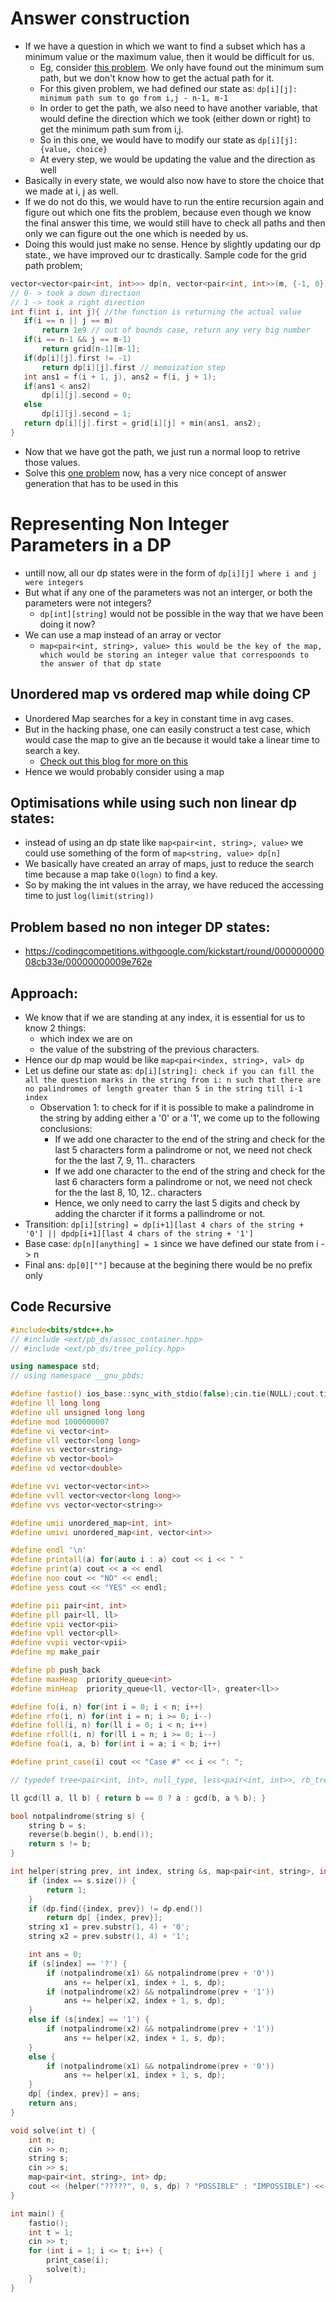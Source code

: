 # Answer construction
- If we have a question in which we want to find a subset which has a minimum value or the maximum value, then it would be difficult for us. 
	- Eg, consider [this problem](https://leetcode.com/problems/minimum-path-sum/). We only have found out the minimum sum path, but we don't know how to get the actual path for it. 
	- For this given problem, we had defined our state as: `dp[i][j]: minimum path sum to go from i,j - n-1, m-1`
	- In order to get the path, we also need to have another variable, that would define the direction which we took (either down or right) to get the minimum path sum from i,j. 
	- So in this one, we would have to modify our state as `dp[i][j]: {value, choice}`
	- At every step, we would be updating the value and the direction as well
- Basically in every state, we would also now have to store the choice that we made at i, j as well. 
- If we do not do this, we would have to run the entire recursion again and figure out which one fits the problem, because even though we know the final answer this time, we would still have to check all paths and then only we can figure out the one which is needed by us.
- Doing this would just make no sense. Hence by slightly updating our dp state., we have improved our tc drastically.
 Sample code for the grid path problem; 
 ```cpp
 vector<vector<pair<int, int>>> dp(n, vector<pair<int, int>>(m, {-1, 0}))
// 0- > took a down direction
// 1 -> took a right direction
int f(int i, int j){ //the function is returning the actual value
	if(i == n || j == m)
		return 1e9 // out of bounds case, return any very big number
	if(i == n-1 && j == m-1)
		return grid[n-1][m-1];
	if(dp[i][j].first != -1)
		return dp[i][j].first // memoization step
	int ans1 = f(i + 1, j), ans2 = f(i, j + 1);
	if(ans1 < ans2)
		dp[i][j].second = 0;
	else
		dp[i][j].second = 1;
	return dp[i][j].first = grid[i][j] + min(ans1, ans2);
}
```
- Now that we have got the path, we just run a normal loop to retrive those values.
- Solve this [one problem](https://codeforces.com/contest/1151/problem/B) now, has a very nice concept of answer generation that has to be used in this

#  Representing Non Integer Parameters in a DP
- untill now, all our dp states were in the form of `dp[i][j] where i and j were integers`
- But what if any one of the parameters was not an interger, or both the parameters were not integers?
	- `dp[int][string]` would not be possible in the way that we have been doing it now?
- We can use a map instead of an array or vector
	- `map<pair<int, string>, value> this would be the key of the map, which would be storing an integer value that correspoonds to the answer of that dp state`

## Unordered map vs ordered map while doing CP
- Unordered Map searches for a key in constant time in avg cases. 
- But in the hacking phase, one can easily construct a test case, which would case the map to give an tle because it would take a linear time to search a key. 
	- [Check out this blog for more on this](https://codeforces.com/blog/entry/62393)
- Hence we would probably consider using a map

## Optimisations while using such non linear dp states: 
- instead of using an dp state like `map<pair<int, string>, value>` we could use something of the form of `map<string, value> dp[n]` 
- We basically have created an array of maps, just to reduce the search time because a map take `O(logn)` to find a key.
- So by making the int values in the array, we have reduced the accessing time to just `log(limit(string))`
## Problem based no non integer DP states:
 - https://codingcompetitions.withgoogle.com/kickstart/round/00000000008cb33e/00000000009e762e

## Approach:
- We know that if we are standing at any index, it is essential for us to know 2 things: 
	- which index we are on
	- the value of the substring of the previous characters. 
- Hence our dp map would be like `map<pair<index, string>, val> dp`
- Let us define our state as: `dp[i][string]: check if you can fill the all the question marks in the string from i: n such that there are no palindromes of length greater than 5 in the string till i-1 index`
	- Observation 1: to check for if it is possible to make a palindrome in the string by adding either a '0' or a '1', we come up to the following conclusions: 
		- If we add one character to the end of the string and check for the last 5 characters form a palindrome or not, we need not check for the the last 7, 9, 11.. characters
		- If we add one character to the end of the string and check for the last 6 characters form a palindrome or not, we need not check for the the last 8, 10, 12.. characters
		- Hence, we only need to carry the last 5 digits and check by adding the charcter if it forms a pallindrome or not. 
- Transition: `dp[i][string] = dp[i+1][last 4 chars of the string + '0'] || dpdp[i+1][last 4 chars of the string + '1']`
- Base case: `dp[n][anything] = 1` since we have defined our state from i -> n
- Final ans: `dp[0][""]` because at the begining there would be no prefix only

## Code Recursive
```cpp
#include<bits/stdc++.h>
// #include <ext/pb_ds/assoc_container.hpp>
// #include <ext/pb_ds/tree_policy.hpp>

using namespace std;
// using namespace __gnu_pbds;

#define fastio() ios_base::sync_with_stdio(false);cin.tie(NULL);cout.tie(NULL)
#define ll long long
#define ull unsigned long long
#define mod 1000000007
#define vi vector<int>
#define vll vector<long long>
#define vs vector<string>
#define vb vector<bool>
#define vd vector<double>

#define vvi vector<vector<int>>
#define vvll vector<vector<long long>>
#define vvs vector<vector<string>>

#define umii unordered_map<int, int>
#define umivi unordered_map<int, vector<int>>

#define endl '\n'
#define printall(a) for(auto i : a) cout << i << " "
#define print(a) cout << a << endl
#define noo cout << "NO" << endl;
#define yess cout << "YES" << endl;

#define pii pair<int, int>
#define pll pair<ll, ll>
#define vpii vector<pii>
#define vpll vector<pll>
#define vvpii vector<vpii>
#define mp make_pair

#define pb push_back
#define maxHeap  priority_queue<int>
#define minHeap  priority_queue<ll, vector<ll>, greater<ll>>

#define fo(i, n) for(int i = 0; i < n; i++)
#define rfo(i, n) for(int i = n; i >= 0; i--)
#define foll(i, n) for(ll i = 0; i < n; i++)
#define rfoll(i, n) for(ll i = n; i >= 0; i--)
#define foa(i, a, b) for(int i = a; i < b; i++)

#define print_case(i) cout << "Case #" << i << ": ";

// typedef tree<pair<int, int>, null_type, less<pair<int, int>>, rb_tree_tag, tree_order_statistics_node_update> pbds;

ll gcd(ll a, ll b) { return b == 0 ? a : gcd(b, a % b); }

bool notpalindrome(string s) {
	string b = s;
	reverse(b.begin(), b.end());
	return s != b;
}

int helper(string prev, int index, string &s, map<pair<int, string>, int> &dp) {
	if (index == s.size()) {
		return 1;
	}
	if (dp.find({index, prev}) != dp.end())
		return dp[ {index, prev}];
	string x1 = prev.substr(1, 4) + '0';
	string x2 = prev.substr(1, 4) + '1';

	int ans = 0;
	if (s[index] == '?') {
		if (notpalindrome(x1) && notpalindrome(prev + '0'))
			ans += helper(x1, index + 1, s, dp);
		if (notpalindrome(x2) && notpalindrome(prev + '1'))
			ans += helper(x2, index + 1, s, dp);
	}
	else if (s[index] == '1') {
		if (notpalindrome(x2) && notpalindrome(prev + '1'))
			ans += helper(x2, index + 1, s, dp);
	}
	else {
		if (notpalindrome(x1) && notpalindrome(prev + '0'))
			ans += helper(x1, index + 1, s, dp);
	}
	dp[ {index, prev}] = ans;
	return ans;
}

void solve(int t) {
	int n;
	cin >> n;
	string s;
	cin >> s;
	map<pair<int, string>, int> dp;
	cout << (helper("?????", 0, s, dp) ? "POSSIBLE" : "IMPOSSIBLE") << endl;
}

int main() {
	fastio();
	int t = 1;
	cin >> t;
	for (int i = 1; i <= t; i++) {
		print_case(i);
		solve(t);
	}
}
```
